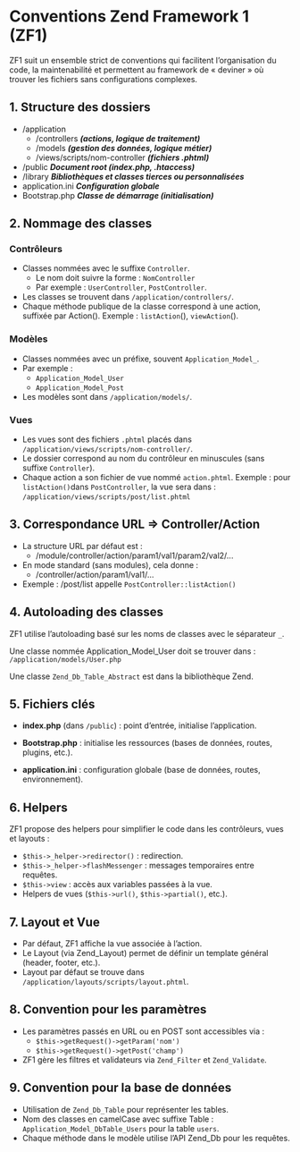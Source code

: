 # Conventions Zend Framework 1 (ZF1)
ZF1 suit un ensemble strict de conventions qui facilitent l’organisation du code, la maintenabilité et permettent au framework de « deviner » où trouver les fichiers sans configurations complexes.

## 1. Structure des dossiers
- /application
  - /controllers ***(actions, logique de traitement)***
  - /models  ***(gestion des données, logique métier)***
  - /views/scripts/nom-controller ***(fichiers .phtml)***
- /public ***Document root (index.php, .htaccess)***
- /library ***Bibliothèques et classes tierces ou personnalisées***
- application.ini ***Configuration globale***
- Bootstrap.php ***Classe de démarrage (initialisation)***

## 2. Nommage des classes
### Contrôleurs
- Classes nommées avec le suffixe ``Controller``.
    - Le nom doit suivre la forme : ``NomController``
    - Par exemple : ``UserController``, ``PostController``.
- Les classes se trouvent dans `/application/controllers/`.
- Chaque méthode publique de la classe correspond à une action, suffixée par Action().
Exemple : ``listAction``(), ``viewAction``().

### Modèles 
- Classes nommées avec un préfixe, souvent ``Application_Model_``.
- Par exemple :
    - ``Application_Model_User``
    - ``Application_Model_Post``
- Les modèles sont dans ``/application/models/``.

### Vues
- Les vues sont des fichiers ``.phtml`` placés dans ``/application/views/scripts/nom-controller/``.
- Le dossier correspond au nom du contrôleur en minuscules (sans suffixe ``Controller``).
- Chaque action a son fichier de vue nommé ``action.phtml``.
Exemple : pour ``listAction()``dans ``PostController``, la vue sera dans :
``/application/views/scripts/post/list.phtml``

## 3. Correspondance URL => Controller/Action
- La structure URL par défaut est :
    - /module/controller/action/param1/val1/param2/val2/...
- En mode standard (sans modules), cela donne :
    - /controller/action/param1/val1/...
- Exemple :
/post/list appelle ``PostController::listAction()``

## 4. Autoloading des classes
ZF1 utilise l’autoloading basé sur les noms de classes avec le séparateur ``_``.

Une classe nommée Application_Model_User doit se trouver dans :
``/application/models/User.php``

Une classe ``Zend_Db_Table_Abstract`` est dans la bibliothèque Zend.

## 5. Fichiers clés
- **index.php** (dans ``/public``) : point d’entrée, initialise l’application.

- **Bootstrap.php** : initialise les ressources (bases de données, routes, plugins, etc.).

- **application.ini** : configuration globale (base de données, routes, environnement).

## 6. Helpers
ZF1 propose des helpers pour simplifier le code dans les contrôleurs, vues et layouts :
- ``$this->_helper->redirector()`` : redirection.
- ``$this->_helper->flashMessenger`` : messages temporaires entre requêtes.
- ``$this->view`` : accès aux variables passées à la vue.
- Helpers de vues (``$this->url()``, ``$this->partial()``, etc.).

## 7. Layout et Vue
- Par défaut, ZF1 affiche la vue associée à l’action.
- Le Layout (via Zend_Layout) permet de définir un template général (header, footer, etc.).
- Layout par défaut se trouve dans ``/application/layouts/scripts/layout.phtml``.

## 8. Convention pour les paramètres
- Les paramètres passés en URL ou en POST sont accessibles via :
    - ``$this->getRequest()->getParam('nom')``
    - ``$this->getRequest()->getPost('champ')``
- ZF1 gère les filtres et validateurs via ``Zend_Filter`` et ``Zend_Validate``.


## 9. Convention pour la base de données
- Utilisation de ``Zend_Db_Table`` pour représenter les tables.
- Nom des classes en camelCase avec suffixe Table :
``Application_Model_DbTable_Users`` pour la table ``users``.
- Chaque méthode dans le modèle utilise l’API Zend_Db pour les requêtes.

